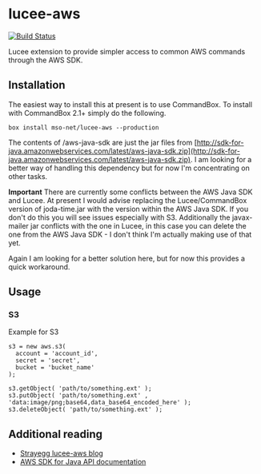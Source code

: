 # lucee-aws

[![Build Status](https://travis-ci.org/mso-net/lucee-aws.svg?branch=master)](https://travis-ci.org/mso-net/lucee-aws)

Lucee extension to provide simpler access to common AWS commands through the AWS SDK.

## Installation

The easiest way to install this at present is to use CommandBox.  To install with CommandBox 2.1+ simply do the following.

`box install mso-net/lucee-aws --production`

The contents of /aws-java-sdk are just the jar files from [http://sdk-for-java.amazonwebservices.com/latest/aws-java-sdk.zip](http://sdk-for-java.amazonwebservices.com/latest/aws-java-sdk.zip).  I am looking for a better way of handling this dependency but for now I'm concentrating on other tasks. 

**Important** There are currently some conflicts between the AWS Java SDK and Lucee.  At present I would advise replacing the Lucee/CommandBox version of joda-time.jar with the version within the AWS Java SDK.  If you don't do this you will see issues especially with S3.  Additionally the javax-mailer jar conflicts with the one in Lucee, in this case you can delete the one from the AWS Java SDK - I don't think I'm actually making use of that yet.

Again I am looking for a better solution here, but for now this provides a quick workaround.

## Usage

### S3
Example for S3

```
s3 = new aws.s3( 
  account = 'account_id',
  secret = 'secret',
  bucket = 'bucket_name'
);

s3.getObject( 'path/to/something.ext' );
s3.putObject( 'path/to/something.ext' , 'data:image/png;base64,data_base64_encoded_here' );
s3.deleteObject( 'path/to/something.ext' );
```

## Additional reading

- [Strayegg lucee-aws blog](http://www.strayegg.com/tag/lucee-aws/)
- [AWS SDK for Java API documentation](http://docs.aws.amazon.com/AWSJavaSDK/latest/javadoc/index.html)
